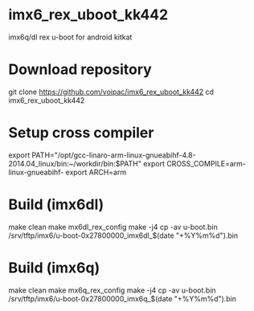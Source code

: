 # imx6_rex_uboot_kk442
imx6q/dl rex u-boot for android kitkat

# Download repository
git clone https://github.com/voipac/imx6_rex_uboot_kk442
cd imx6_rex_uboot_kk442

# Setup cross compiler
export PATH="/opt/gcc-linaro-arm-linux-gnueabihf-4.8-2014.04_linux/bin:~/workdir/bin:$PATH"
export CROSS_COMPILE=arm-linux-gnueabihf-
export ARCH=arm

# Build (imx6dl)
make clean
make mx6dl_rex_config
make -j4
cp -av u-boot.bin /srv/tftp/imx6/u-boot-0x27800000_imx6dl_$(date "+%Y%m%d").bin

# Build (imx6q)
make clean
make mx6q_rex_config
make -j4
cp -av u-boot.bin /srv/tftp/imx6/u-boot-0x27800000_imx6q_$(date "+%Y%m%d").bin
